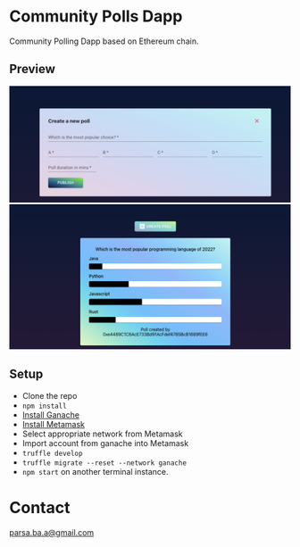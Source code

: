 # Community Polls Dapp
Community Polling Dapp based on Ethereum chain.

## Preview
![Create Poll](/screenshots/createpoll.png)
![Poll](/screenshots/poll.png)
## Setup
- Clone the repo
- `npm install`
- [Install Ganache](https://trufflesuite.com/ganache/)
- [Install Metamask](https://metamask.io/)
- Select appropriate network from Metamask
- Import account from ganache into Metamask
- `truffle develop`
- `truffle migrate --reset --network ganache`
- `npm start` on another terminal instance.

# Contact

parsa.ba.a@gmail.com
